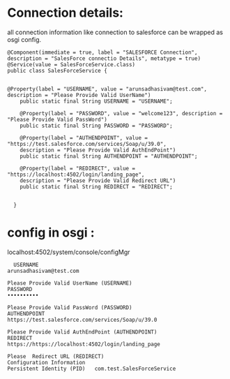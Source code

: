 Connection details:
====================
all connection information like connection to salesforce can be wrapped as osgi config.


	@Component(immediate = true, label = "SALESFORCE Connection",
	description = "SalesForce connectio Details", metatype = true)
	@Service(value = SalesForceService.class)
	public class SalesForceService {


	@Property(label = "USERNAME", value = "arunsadhasivam@test.com", description = "Please Provide Valid UserName")
		public static final String USERNAME = "USERNAME";

		@Property(label = "PASSWORD", value = "welcome123", description = "Please Provide Valid PassWord")
		public static final String PASSWORD = "PASSWORD";

		@Property(label = "AUTHENDPOINT", value = "https://test.salesforce.com/services/Soap/u/39.0", 
		description = "Please Provide Valid AuthEndPoint")
		public static final String AUTHENDPOINT = "AUTHENDPOINT";

		@Property(label = "REDIRECT", value = "https://localhost:4502/login/landing_page", 
		description = "Please Provide Valid Redirect URL")
		public static final String REDIRECT = "REDIRECT";


	  }
  
  config in osgi :
  =================
  
  localhost:4502/system/console/configMgr
  
	  USERNAME	
	arunsadhasivam@test.com

	Please Provide Valid UserName (USERNAME)
	PASSWORD	
	••••••••••

	Please Provide Valid PassWord (PASSWORD)
	AUTHENDPOINT	
	https://test.salesforce.com/services/Soap/u/39.0

	Please Provide Valid AuthEndPoint (AUTHENDPOINT)
	REDIRECT	
	https://https://localhost:4502/login/landing_page

	Please  Redirect URL (REDIRECT)
	Configuration Information
	Persistent Identity (PID)	com.test.SalesForceService
